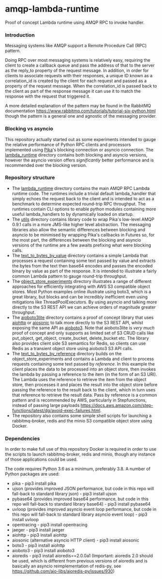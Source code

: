 # amqp-lambda-runtime
Proof of concept Lambda runtime using AMQP RPC to invoke handler.

### Introduction
Messaging systems like AMQP support a Remote Procedure Call (RPC) pattern.

Doing RPC over most messaging systems is relatively easy, requiring the client to create a callback queue and pass the address of that to the server as the reply_to property of the request message. In addition, in order for clients to associate requests with their responses, a unique ID known as a correlation_id is created by the client for each request and passed as a property of the request message. When the correlation_id is passed back to the client as part of the response message it can use it to match the response with the request that triggered it.

A more detailed explanation of the pattern may be found in the RabbitMQ documentation https://www.rabbitmq.com/tutorials/tutorial-six-python.html though the pattern is a general one and agnostic of the messaging provider.

### Blocking vs asyncio
This repository actually started out as some experiments intended to gauge the relative performance of Python RPC clients and processors implemented using [Pika](https://github.com/pika/pika)'s blocking connection or asyncio connection. The [lambda_runtime](lambda_runtime) directory contains both blocking and asyncio versions, however the asyncio version offers *significantly* better performance and is recommended over the blocking version.

### Repository structure
- The [lambda_runtime](lambda_runtime) directory contains the main AMQP RPC Lambda runtime code. The runtimes include a trivial default lambda_handler that simply echoes the request back to the client and is intended to act as a benchmark to determine expected round-trip RPC throughput. The runtimes contain CLI options to enable python modules containing more useful lambda_handlers to by dynamically loaded on startup.
- The [utils](utils) directory contains library code to wrap Pika's low-level AMQP 0.9.1 calls in a more JMS-like higher level abstraction. The messaging libraries also allow the semantic differences between blocking and asyncio to be minimised by wrapping Pika's callbacks in Futures so, for the most part, the differences between the blocking and asyncio versions of the runtime are a few awaits prefixing what were blocking calls.
- The [text_to_bytes_by_value](text_to_bytes_by_value) directory contains a simple Lambda that processes a request containing some text passed by value and extracts the bytes from the text then base64 encodes and passes the encoded binary by value as part of the response. It is intended to illustrate a fairly common Lambda pattern to gauge round-trip throughput.
- The [object_store_experiments](object_store_experiments) directory illustrates a range of different approaches for efficiently integrating with AWS S3 compatible object stores. Most Python examples online illustrate using boto3, which is a great library, but blocks and can be incredibly inefficient even using mitigations like ThreadPoolExecutors. By using asyncio and talking more directly to the S3 REST API we can achieve orders of magnitude greater throughput.
- The [aioboto3lite](aioboto3lite) directory contains a proof of concept library that uses [aiohttp](https://github.com/aio-libs/aiohttp) or [aiosonic](https://github.com/sonic182/aiosonic) to talk more directly to the S3 REST API, whilst exposing the same API as [aioboto3](https://github.com/terrycain/aioboto3). Note that aioboto3lite is *very much* proof of concept and only supports as limited set of S3 CRUD calls like put_object, get_object, create_bucket, delete_bucket etc. The library also provides client side S3 semantics for Redis, so clients can use Redis as a transient object store using aioboto3 S3 API calls.
- The [text_to_bytes_by_reference](text_to_bytes_by_reference) directory builds on the object_store_experiments and contains a Lambda and client to process  requests containing some text passed by *reference*. In this example the client places the data to be processed into an object store, then invokes the lambda by passing a reference to the item (in the form of an S3 URI). The Lambda uses the reference to retrieve the item from the object store, then processes it and places the result into the object store before passing the reference to the result back to the client, which in turn uses that reference to retrieve the result data. Pass by reference is a common pattern and is recommended by AWS, particularly in Stepfunctions, instead of passing large payloads https://docs.aws.amazon.com/step-functions/latest/dg/avoid-exec-failures.html.
- The repository also contains some simple shell scripts for launching a rabbitmq-broker, redis and the minio S3 compatible object store using Docker.

### Dependencies
In order to make full use of this repository Docker is required in order to use the scripts to launch rabbitmq-broker, redis and minio, though any instance of those applications could be used.

The code requires Python 3.6 as a minimum, preferably 3.8. A number of Python packages are used:

- pika - pip3 install pika
- ujson (provides improved JSON performance, but code in this repo will fall-back to standard library json) - pip3 install ujson
- pybase64 (provides improved base64 performance, but code in this repo will fall-back to standard library base64) - pip3 install pybase64
- uvloop (provides improved asyncio event loop performance, but code in this repo will fall-back to standard library asyncio event loop) - pip3 install uvloop
- opentracing - pip3 install opentracing
- jaeger - pip3 install jaeger
- aiohttp - pip3 install aiohttp
- aiosonic (alternative asyncio HTTP client) - pip3 install aiosonic
- boto3 - pip3 install aiohttp
- aioboto3 - pip3 install aioboto3
- aioredis - pip3 install aioredis==2.0.0a1 (Important: aioredis 2.0 should be used, which is different from previous versions of aioredis and is basically an asyncio reimplementation of redis-py, see https://github.com/aio-libs/aioredis-py/issues/930)
